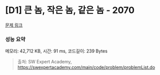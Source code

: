 # [D1] 큰 놈, 작은 놈, 같은 놈 - 2070 

[문제 링크](https://swexpertacademy.com/main/code/problem/problemDetail.do?contestProbId=AV5QQ6qqA40DFAUq) 

### 성능 요약

메모리: 42,712 KB, 시간: 91 ms, 코드길이: 239 Bytes



> 출처: SW Expert Academy, https://swexpertacademy.com/main/code/problem/problemList.do
